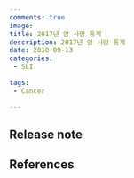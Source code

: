 ```yaml
---
comments: true
image:
title: 2017년 암 사망 통계
description: 2017년 암 사망 통계
date: 2018-09-13
categories:
 - SLI

tags:
 - Cancer

---
```





## Release note

## References

